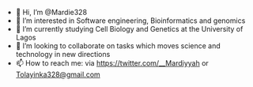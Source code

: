 - 👋 Hi, I’m @Mardie328
- 👀 I’m interested in Software engineering, Bioinformatics and genomics
- 🌱 I’m currently studying Cell Biology and Genetics at the University of Lagos 
- 💞️ I’m looking to collaborate on tasks which moves science and technology in new directions 
- 📫 How to reach me: via https://twitter.com/__Mardiyyah or Tolayinka328@gmail.com 

<!---
Mardie328/Mardie328 is a ✨ special ✨ repository because its `README.md` (this file) appears on your GitHub profile.
You can click the Preview link to take a look at your changes.
--->
